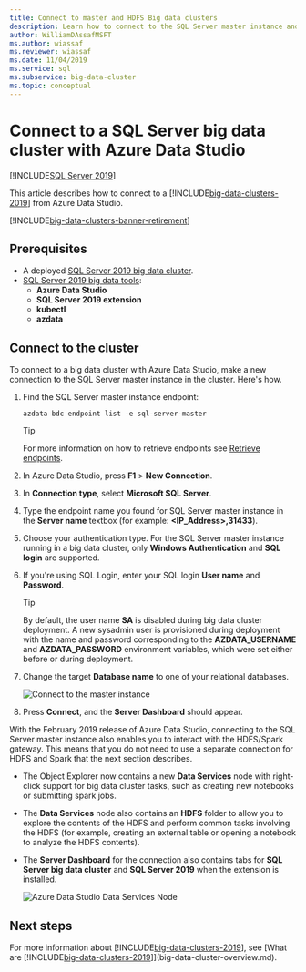 ```yaml
---
title: Connect to master and HDFS Big data clusters
description: Learn how to connect to the SQL Server master instance and the HDFS/Spark gateway for a SQL Server Big Data Cluster.
author: WilliamDAssafMSFT
ms.author: wiassaf
ms.reviewer: wiassaf
ms.date: 11/04/2019
ms.service: sql
ms.subservice: big-data-cluster
ms.topic: conceptual
---
```


# Connect to a SQL Server big data cluster with Azure Data Studio

[!INCLUDE[SQL Server 2019](../includes/applies-to-version/sqlserver2019.md)]

This article describes how to connect to a [!INCLUDE[big-data-clusters-2019](../includes/ssbigdataclusters-ver15.md)] from Azure Data Studio.

[!INCLUDE[big-data-clusters-banner-retirement](../includes/bdc-banner-retirement.md)]

## Prerequisites

- A deployed [SQL Server 2019 big data cluster](deployment-guidance.md).
- [SQL Server 2019 big data tools](deploy-big-data-tools.md):
   - **Azure Data Studio**
   - **SQL Server 2019 extension**
   - **kubectl**
   - **azdata**

## <a id="master"></a> Connect to the cluster

To connect to a big data cluster with Azure Data Studio, make a new connection to the SQL Server master instance in the cluster. Here's how.

1. Find the SQL Server master instance endpoint:

   ```
   azdata bdc endpoint list -e sql-server-master
   ```

   > [!TIP]
   > For more information on how to retrieve endpoints see [Retrieve endpoints](deployment-guidance.md#endpoints).

1. In Azure Data Studio, press **F1** > **New Connection**.

1. In **Connection type**, select **Microsoft SQL Server**.

1. Type the endpoint name you found for SQL Server master instance in the **Server name** textbox (for example: **\<IP_Address\>,31433**). 

1. Choose your authentication type. For the SQL Server master instance running in a big data cluster, only **Windows Authentication** and 
**SQL login** are supported. 

1. If you're using SQL Login, enter your SQL login **User name** and **Password**.

   > [!TIP]
   > By default, the user name **SA** is disabled during big data cluster deployment. A new sysadmin user is provisioned during deployment with the name and password corresponding to the **AZDATA_USERNAME** and **AZDATA_PASSWORD** environment variables, which were set either before or during deployment.

1. Change the target **Database name** to one of your relational databases.

   ![Connect to the master instance](./media/connect-to-big-data-cluster/connect-to-cluster.png)

1. Press **Connect**, and the **Server Dashboard** should appear.

With the February 2019 release of Azure Data Studio, connecting to the SQL Server master instance also enables you to interact with the HDFS/Spark gateway. This means that you do not need to use a separate connection for HDFS and Spark that the next section describes.

- The Object Explorer now contains a new **Data Services** node with right-click support for big data cluster tasks, such as creating new notebooks or submitting spark jobs. 
- The **Data Services** node also contains an **HDFS** folder to allow you to explore the contents of the HDFS and perform common tasks involving the HDFS (for example, creating an external table or opening a notebook to analyze the HDFS contents).
- The **Server Dashboard** for the connection also contains tabs for **SQL Server big data cluster** and **SQL Server 2019** when the extension is installed.

   ![Azure Data Studio Data Services Node](./media/connect-to-big-data-cluster/connect-data-services-node.png)

## Next steps

For more information about [!INCLUDE[big-data-clusters-2019](../includes/ssbigdataclusters-ver15.md)], see [What are [!INCLUDE[big-data-clusters-2019](../includes/ssbigdataclusters-ver15.md)]](big-data-cluster-overview.md).
